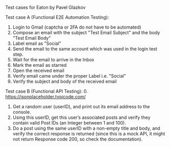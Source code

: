 Test cases for Eaton by Pavel Glazkov

Test case A (Functional E2E Automation Testing):
1. Login to Gmail (captcha or 2FA do not have to be automated)
2. Compose an email with the subject "Test Email Subject" and the body "Test Email Body"
3. Label email as "Social"
4. Send the email to the same account which was used in the login test step.
5. Wait for the email to arrive in the Inbox
6. Mark the email as starred
7. Open the received email
8. Verify email came under the proper Label i.e. "Social"
9. Verify the subject and body of the received email

Test case B (Functional API Testing):
0. https://jsonplaceholder.typicode.com/
1. Get a random user (userID), and print out its email address to the console.
2. Using this userID, get this user’s associated posts and verify they contain valid Post IDs (an Integer between 1 and 100).
3. Do a post using the same userID with a non-empty title and body, and verify the correct response is returned (since this is a mock API, it might not return Response code 200, so check the documentation).
